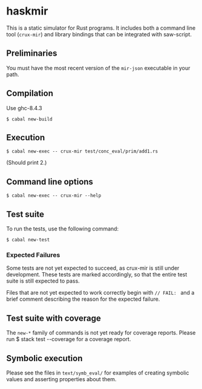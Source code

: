 # haskmir

This is a static simulator for Rust programs.  It includes both a
command line tool (`crux-mir`) and library bindings that can be
integrated with saw-script.

## Preliminaries

You must have the most recent version of the `mir-json` executable in your path.

## Compilation

Use ghc-8.4.3 

    $ cabal new-build

## Execution

    $ cabal new-exec -- crux-mir test/conc_eval/prim/add1.rs

(Should print 2.)

## Command line options

    $ cabal new-exec -- crux-mir --help

## Test suite

To run the tests, use the following command:

    $ cabal new-test

### Expected Failures

Some tests are not yet expected to succeed, as crux-mir is still under
development. These tests are marked accordingly, so that the entire
test suite is still expected to pass.

Files that are not yet expected to work correctly begin with `// FAIL: ` and
a brief comment describing the reason for the expected failure.


## Test suite with coverage

The `new-*` family of commands is not yet ready for coverage reports. Please run
    $ stack test --coverage
for a coverage report.

## Symbolic execution

Please see the files in `text/symb_eval/` for examples of creating
symbolic values and asserting properties about them.
